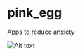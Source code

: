 # pink_egg
Apps to reduce anxiety



![Alt text](/home/heosujeong/Pictures/today/pink.png?raw=true "Title")

